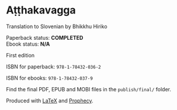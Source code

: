 
Aṭṭhakavagga
============

Translation to Slovenian by Bhikkhu Hiriko

Paperback status: **COMPLETED**  
Ebook status: **N/A**

First edition

ISBN for paperback: `978-1-78432-036-2`

ISBN for ebooks: `978-1-78432-037-9`

Find the final PDF, EPUB and MOBI files in the `publish/final/` folder.

Produced with [LaTeX](http://latex-project.org/) and [Prophecy](https://github.com/profound-labs/prophecy).

